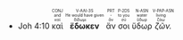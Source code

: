 - Joh 4:10 <RUBY><ruby><ruby>καὶ<rt>καί</rt></ruby><rt>and</rt></ruby><rt>CONJ</rt></RUBY> <RUBY><ruby><ruby><strong>ἔδωκεν</strong><rt>δίδωμι</rt></ruby><rt>He would have given</rt></ruby><rt>V-AAI-3S</rt></RUBY> <RUBY><ruby><ruby>ἄν<rt>ἄν</rt></ruby><rt>-</rt></ruby><rt>PRT</rt></RUBY> <RUBY><ruby><ruby>σοι<rt>σύ</rt></ruby><rt>to you</rt></ruby><rt>P-2DS</rt></RUBY> <RUBY><ruby><ruby>ὕδωρ<rt>ὕδωρ</rt></ruby><rt>water</rt></ruby><rt>N-ASN</rt></RUBY> <RUBY><ruby><ruby><em>ζῶν.</em><rt>ζάω</rt></ruby><rt>living</rt></ruby><rt>V-PAP-ASN</rt></RUBY> 